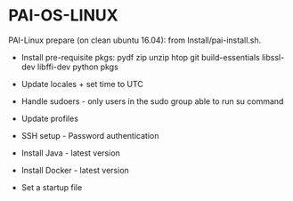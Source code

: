 # PAI-OS-LINUX

PAI-Linux prepare (on clean ubuntu 16.04):
from Install/pai-install.sh.

- Install pre-requisite pkgs:
    pydf
    zip
    unzip
    htop
    git
    build-essentials
    libssl-dev
    libffi-dev
    python pkgs
    
- Update locales + set time to UTC
- Handle sudoers - only users in the sudo group able to run su command
- Update profiles
- SSH setup - Password authentication
- Install Java - latest version
- Install Docker - latest version
- Set a startup file
